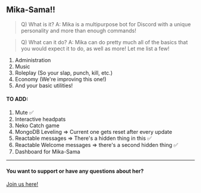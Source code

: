 ## Mika-Sama!!
> Q) What is it?
A: Mika is a multipurpose bot for Discord with a unique personality and more than enough commands!

> Q) What can it do?
A: Mika can do pretty much all of the basics that you would expect it to do, as well as more!
Let me list a few!
1. Administration
2. Music
3. Roleplay (So your slap, punch, kill, etc.)
4. Economy (We're improving this one!)
5. And your basic utilities!

#### TO ADD:
1. Mute ✅
2. Interactive headpats
3. Neko Catch game
4. MongoDB Leveling => Current one gets reset after every update
5. Reactable messages => There's a hidden thing in this ✅
6. Reactable Welcome messages => there's a second hidden thing ✅
7. Dashboard for Mika-Sama

-----------------------------------------------------

#### You want to support or have any questions about her?
[Join us here!](https://www.discord.gg/FaG6rSM)